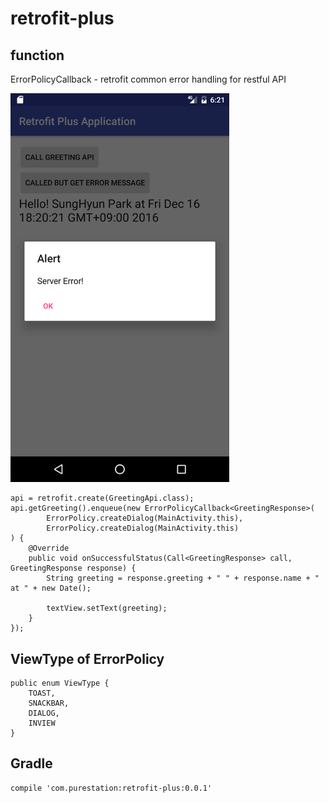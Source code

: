# retrofit-plus

## function
ErrorPolicyCallback - retrofit common error handling for restful API

<img src="https://github.com/puresprout/retrofit-plus/raw/master/images/mock_api_request.png" width="350px">

```
api = retrofit.create(GreetingApi.class);
api.getGreeting().enqueue(new ErrorPolicyCallback<GreetingResponse>(
        ErrorPolicy.createDialog(MainActivity.this),
        ErrorPolicy.createDialog(MainActivity.this)
) {
    @Override
    public void onSuccessfulStatus(Call<GreetingResponse> call, GreetingResponse response) {
        String greeting = response.greeting + " " + response.name + " at " + new Date();

        textView.setText(greeting);
    }
});
```

## ViewType of ErrorPolicy
```
public enum ViewType {
    TOAST,
    SNACKBAR,
    DIALOG,
    INVIEW
}
```

## Gradle
```
compile 'com.purestation:retrofit-plus:0.0.1'
```
